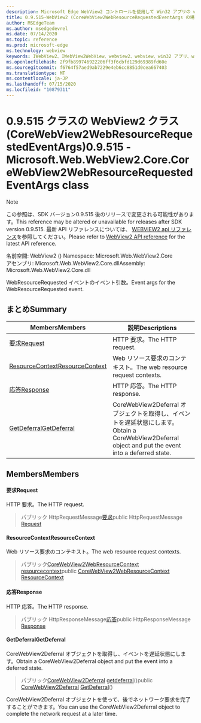 ```yaml
---
description: Microsoft Edge WebView2 コントロールを使用して Win32 アプリの web コンテンツをホストする
title: 0.9.515-WebView2 (CoreWebView2WebResourceRequestedEventArgs の場合)
author: MSEdgeTeam
ms.author: msedgedevrel
ms.date: 07/14/2020
ms.topic: reference
ms.prod: microsoft-edge
ms.technology: webview
keywords: IWebView2、IWebView2WebView、webview2、webview、win32 アプリ、win32、edge、ICoreWebView2、ICoreWebView2Controller、browser control、edge html
ms.openlocfilehash: 2f9fb899746922206ff3f6cbfd129d69389fd60e
ms.sourcegitcommit: f6764f57aed9ab7229e4eb6cc8851d0cea667403
ms.translationtype: MT
ms.contentlocale: ja-JP
ms.lasthandoff: 07/15/2020
ms.locfileid: "10879311"
---
```

# <span data-ttu-id="2c0c9-104">0.9.515 クラスの WebView2 クラス (CoreWebView2WebResourceRequestedEventArgs)</span><span class="sxs-lookup"><span data-stu-id="2c0c9-104">0.9.515 - Microsoft.Web.WebView2.Core.CoreWebView2WebResourceRequestedEventArgs class</span></span> 

> [!NOTE]
> <span data-ttu-id="2c0c9-105">この参照は、SDK バージョン0.9.515 後のリリースで変更される可能性があります。</span><span class="sxs-lookup"><span data-stu-id="2c0c9-105">This reference may be altered or unavailable for releases after SDK version 0.9.515.</span></span> <span data-ttu-id="2c0c9-106">最新 API リファレンスについては、 [WEBVIEW2 api リファレンス](../../../webview2-api-reference.md)を参照してください。</span><span class="sxs-lookup"><span data-stu-id="2c0c9-106">Please refer to [WebView2 API reference](../../../webview2-api-reference.md) for the latest API reference.</span></span>

<span data-ttu-id="2c0c9-107">名前空間: WebView2 () </span><span class="sxs-lookup"><span data-stu-id="2c0c9-107">Namespace: Microsoft.Web.WebView2.Core</span></span>\
<span data-ttu-id="2c0c9-108">アセンブリ: Microsoft.Web.WebView2.Core.dll</span><span class="sxs-lookup"><span data-stu-id="2c0c9-108">Assembly: Microsoft.Web.WebView2.Core.dll</span></span>

<span data-ttu-id="2c0c9-109">WebResourceRequested イベントのイベント引数。</span><span class="sxs-lookup"><span data-stu-id="2c0c9-109">Event args for the WebResourceRequested event.</span></span>

## <span data-ttu-id="2c0c9-110">まとめ</span><span class="sxs-lookup"><span data-stu-id="2c0c9-110">Summary</span></span>

 <span data-ttu-id="2c0c9-111">Members</span><span class="sxs-lookup"><span data-stu-id="2c0c9-111">Members</span></span>                        | <span data-ttu-id="2c0c9-112">説明</span><span class="sxs-lookup"><span data-stu-id="2c0c9-112">Descriptions</span></span>
--------------------------------|---------------------------------------------
[<span data-ttu-id="2c0c9-113">要求</span><span class="sxs-lookup"><span data-stu-id="2c0c9-113">Request</span></span>](#request) | <span data-ttu-id="2c0c9-114">HTTP 要求。</span><span class="sxs-lookup"><span data-stu-id="2c0c9-114">The HTTP request.</span></span>
[<span data-ttu-id="2c0c9-115">ResourceContext</span><span class="sxs-lookup"><span data-stu-id="2c0c9-115">ResourceContext</span></span>](#resourcecontext) | <span data-ttu-id="2c0c9-116">Web リソース要求のコンテキスト。</span><span class="sxs-lookup"><span data-stu-id="2c0c9-116">The web resource request contexts.</span></span>
[<span data-ttu-id="2c0c9-117">応答</span><span class="sxs-lookup"><span data-stu-id="2c0c9-117">Response</span></span>](#response) | <span data-ttu-id="2c0c9-118">HTTP 応答。</span><span class="sxs-lookup"><span data-stu-id="2c0c9-118">The HTTP response.</span></span>
[<span data-ttu-id="2c0c9-119">GetDeferral</span><span class="sxs-lookup"><span data-stu-id="2c0c9-119">GetDeferral</span></span>](#getdeferral) | <span data-ttu-id="2c0c9-120">CoreWebView2Deferral オブジェクトを取得し、イベントを遅延状態にします。</span><span class="sxs-lookup"><span data-stu-id="2c0c9-120">Obtain a CoreWebView2Deferral object and put the event into a deferred state.</span></span>

## <span data-ttu-id="2c0c9-121">Members</span><span class="sxs-lookup"><span data-stu-id="2c0c9-121">Members</span></span>

#### <span data-ttu-id="2c0c9-122">要求</span><span class="sxs-lookup"><span data-stu-id="2c0c9-122">Request</span></span> 

<span data-ttu-id="2c0c9-123">HTTP 要求。</span><span class="sxs-lookup"><span data-stu-id="2c0c9-123">The HTTP request.</span></span>

> <span data-ttu-id="2c0c9-124">パブリック HttpRequestMessage[要求](#request)</span><span class="sxs-lookup"><span data-stu-id="2c0c9-124">public HttpRequestMessage [Request](#request)</span></span>

#### <span data-ttu-id="2c0c9-125">ResourceContext</span><span class="sxs-lookup"><span data-stu-id="2c0c9-125">ResourceContext</span></span> 

<span data-ttu-id="2c0c9-126">Web リソース要求のコンテキスト。</span><span class="sxs-lookup"><span data-stu-id="2c0c9-126">The web resource request contexts.</span></span>

> <span data-ttu-id="2c0c9-127">パブリック[CoreWebView2WebResourceContext](./namespace-microsoft-web-webview2-core.md) [resourcecontext](#resourcecontext)</span><span class="sxs-lookup"><span data-stu-id="2c0c9-127">public [CoreWebView2WebResourceContext](./namespace-microsoft-web-webview2-core.md) [ResourceContext](#resourcecontext)</span></span>

#### <span data-ttu-id="2c0c9-128">応答</span><span class="sxs-lookup"><span data-stu-id="2c0c9-128">Response</span></span> 

<span data-ttu-id="2c0c9-129">HTTP 応答。</span><span class="sxs-lookup"><span data-stu-id="2c0c9-129">The HTTP response.</span></span>

> <span data-ttu-id="2c0c9-130">パブリック HttpResponseMessage[応答](#response)</span><span class="sxs-lookup"><span data-stu-id="2c0c9-130">public HttpResponseMessage [Response](#response)</span></span>

#### <span data-ttu-id="2c0c9-131">GetDeferral</span><span class="sxs-lookup"><span data-stu-id="2c0c9-131">GetDeferral</span></span> 

<span data-ttu-id="2c0c9-132">CoreWebView2Deferral オブジェクトを取得し、イベントを遅延状態にします。</span><span class="sxs-lookup"><span data-stu-id="2c0c9-132">Obtain a CoreWebView2Deferral object and put the event into a deferred state.</span></span>

> <span data-ttu-id="2c0c9-133">パブリック[CoreWebView2Deferral](microsoft-web-webview2-core-corewebview2deferral.md) [getdeferral](#getdeferral)()</span><span class="sxs-lookup"><span data-stu-id="2c0c9-133">public [CoreWebView2Deferral](microsoft-web-webview2-core-corewebview2deferral.md) [GetDeferral](#getdeferral)()</span></span>

<span data-ttu-id="2c0c9-134">CoreWebView2Deferral オブジェクトを使って、後でネットワーク要求を完了することができます。</span><span class="sxs-lookup"><span data-stu-id="2c0c9-134">You can use the CoreWebView2Deferral object to complete the network request at a later time.</span></span>

